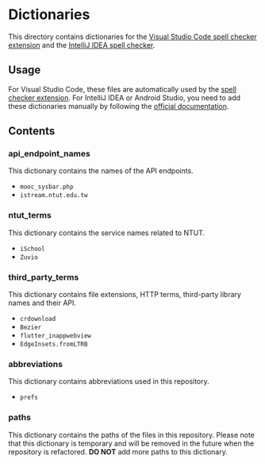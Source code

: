 # Dictionaries

This directory contains dictionaries for the
[Visual Studio Code spell checker extension](https://marketplace.visualstudio.com/items?itemName=streetsidesoftware.code-spell-checker)
and the [IntelliJ IDEA spell checker](https://www.jetbrains.com/help/idea/spellchecking.html).

## Usage

For Visual Studio Code, these files are automatically used by the
[spell checker extension](https://marketplace.visualstudio.com/items?itemName=streetsidesoftware.code-spell-checker).
For IntelliJ IDEA or Android Studio, you need to add these dictionaries manually by following the [official documentation](https://www.jetbrains.com/help/idea/spellchecking.html#choose-dictionaries).

## Contents

### api_endpoint_names

This dictionary contains the names of the API endpoints.

- `mooc_sysbar.php`
- `istream.ntut.edu.tw`

### ntut_terms

This dictionary contains the service names related to NTUT.

- `iSchool`
- `Zuvio`

### third_party_terms

This dictionary contains file extensions, HTTP terms, third-party library names and their API.

- `crdownload`
- `Bezier`
- `flutter_inappwebview`
- `EdgeInsets.fromLTRB`

### abbreviations

This dictionary contains abbreviations used in this repository.

- `prefs`

### paths

This dictionary contains the paths of the files in this repository. Please note that this dictionary is temporary and will
be removed in the future when the repository is refactored. **DO NOT** add more paths to this dictionary.
